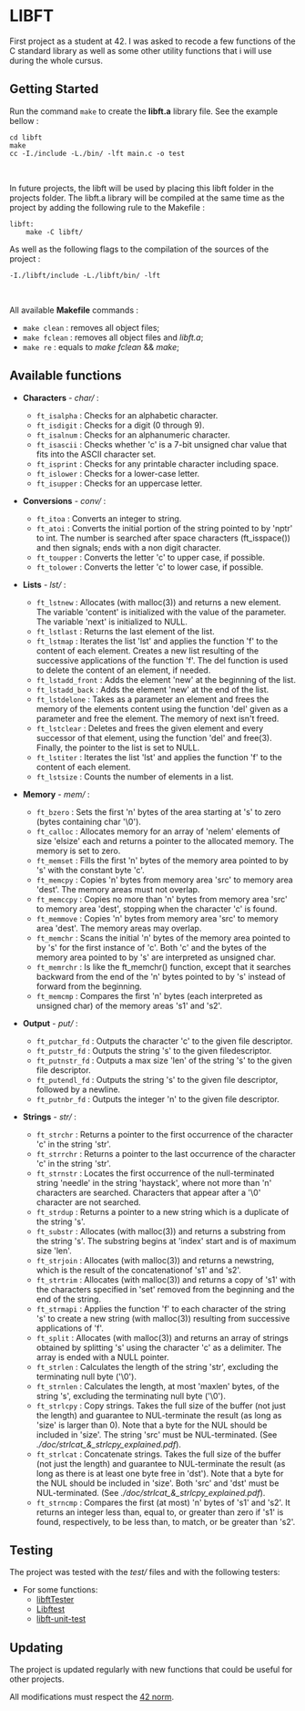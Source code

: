 # LIBFT

First project as a student at 42. I was asked to recode a few functions of the C standard library as well as some other utility functions that i will use during the whole cursus. 

## Getting Started

Run the command `make` to create the **libft.a** library file. See the example bellow :
```
cd libft
make
cc -I./include -L./bin/ -lft main.c -o test
```

<br />

In future projects, the libft will be used by placing this libft folder in the projects folder. The libft.a library will be compiled at the same time as the project by adding the following rule to the Makefile :
```
libft:
    make -C libft/
```

As well as the following flags to the compilation of the sources of the project :
```
-I./libft/include -L./libft/bin/ -lft
```

<br />

All available **Makefile** commands :
 - `make clean`       : removes all object files;
 - `make fclean`      : removes all object files and *libft.a*;
 - `make re`          : equals to *make fclean* && *make*;

## Available functions

  - **Characters** - *char/* :
    - `ft_isalpha`     : Checks for an alphabetic character.
    - `ft_isdigit`     : Checks for a digit (0 through 9).
    - `ft_isalnum`     : Checks for an alphanumeric character.
    - `ft_isascii`     : Checks whether 'c' is a 7-bit unsigned char value that fits into the ASCII character set.
    - `ft_isprint`     : Checks for any printable character including space.
    - `ft_islower`     : Checks for a lower-case letter.
    - `ft_isupper`     : Checks for an uppercase letter.


  - **Conversions** - *conv/* :
    - `ft_itoa`               : Converts an integer to string.
    - `ft_atoi`               : Converts the initial portion of the string pointed to by 'nptr' to int. The number is searched after space characters (ft_isspace()) and then signals; ends with a non digit character.
    - `ft_toupper`            : Converts the letter 'c' to upper case, if possible.
    - `ft_tolower`            : Converts the letter 'c' to lower case, if possible.


  - **Lists** - *lst/* :
    - `ft_lstnew`       : Allocates (with malloc(3)) and returns a new element. The variable 'content' is initialized with the value of the parameter. The variable 'next' is initialized to NULL.
    - `ft_lstlast`      : Returns the last element of the list.
    - `ft_lstmap`       : Iterates the list 'lst' and applies the function 'f' to the content of each element. Creates a new list resulting of the successive applications of the function 'f'. The del function is used to delete the content of an element, if needed.
    - `ft_lstadd_front` : Adds the element 'new' at the beginning of the list.
    - `ft_lstadd_back`  : Adds the element 'new' at the end of the list.
    - `ft_lstdelone`    : Takes as a parameter an element and frees the memory of the elements content using the function 'del' given as a parameter and free the element. The memory of next isn't freed.
    - `ft_lstclear`     : Deletes and frees the given element and every successor of that element, using the function 'del' and free(3). Finally, the pointer to the list is set to NULL.
    - `ft_lstiter`      : Iterates the list 'lst' and applies the function 'f' to the content of each element.
    - `ft_lstsize`      : Counts the number of elements in a list.

  - **Memory** - *mem/* :
    - `ft_bzero`      : Sets the first 'n' bytes of the area starting at 's' to zero (bytes containing char '\0').
    - `ft_calloc`     : Allocates memory for an array of 'nelem' elements of size 'elsize' each and returns a pointer to the allocated memory. The memory is set to zero.
    - `ft_memset`     : Fills the first 'n' bytes of the memory area pointed to by 's' with the constant byte 'c'.
    - `ft_memcpy`     : Copies 'n' bytes from memory area 'src' to memory area 'dest'. The memory areas must not overlap.
    - `ft_memccpy`    : Copies no more than 'n' bytes from memory area 'src' to memory area 'dest', stopping when the character 'c' is found.
    - `ft_memmove`    : Copies 'n' bytes from memory area 'src' to memory area 'dest'. The memory areas may overlap.
    - `ft_memchr`     : Scans the initial 'n' bytes of the memory area pointed to by 's' for the first instance of 'c'. Both 'c' and the bytes of the memory area pointed to by 's' are interpreted as unsigned char.
    - `ft_memrchr`    : Is like the ft_memchr() function, except that it searches backward from the end of the 'n' bytes pointed to by 's' instead of forward from the beginning.
    - `ft_memcmp`     : Compares the first 'n' bytes (each interpreted as unsigned char) of the memory areas 's1' and 's2'.


  - **Output** - *put/* :
    - `ft_putchar_fd`   : Outputs the character 'c' to the given file descriptor.
    - `ft_putstr_fd`    : Outputs the string 's' to the given filedescriptor.
    - `ft_putnstr_fd`   : Outputs a max size 'len' of the string 's' to the given file descriptor.
    - `ft_putendl_fd`   : Outputs the string 's' to the given file descriptor, followed by a newline.
    - `ft_putnbr_fd`    : Outputs the integer 'n' to the given file descriptor.


  - **Strings** - *str/* :
    - `ft_strchr`     : Returns a pointer to the first occurrence of the character 'c' in the string 'str'.
    - `ft_strrchr`    : Returns a pointer to the last occurrence of the character 'c' in the string 'str'.
    - `ft_strnstr`    : Locates the first occurrence of the null-terminated string 'needle' in the string 'haystack', where not more than 'n' characters are searched. Characters that appear after a '\0' character are not searched.
    - `ft_strdup`     : Returns a pointer to a new string which is a duplicate of the string 's'.
    - `ft_substr`     : Allocates (with malloc(3)) and returns a substring from the string 's'. The substring begins at 'index' start and is of maximum size 'len'.
    - `ft_strjoin`    : Allocates (with malloc(3)) and returns a newstring, which is the result of the concatenationof 's1' and 's2'.
    - `ft_strtrim`    : Allocates (with malloc(3)) and returns a copy of 's1' with the characters specified in 'set' removed from the beginning and the end of the string.
    - `ft_strmapi`    : Applies the function 'f' to each character of the string 's' to create a new string (with malloc(3)) resulting from successive applications of 'f'.
    - `ft_split`      : Allocates (with malloc(3)) and returns an array of strings obtained by splitting 's' using the character 'c' as a delimiter. The array is ended with a NULL pointer.
    - `ft_strlen`     : Calculates the length of the string 'str', excluding the terminating null byte ('\0').
    - `ft_strnlen`    : Calculates the length, at most 'maxlen' bytes, of the string 's', excluding the terminating null byte ('\0').
    - `ft_strlcpy`    : Copy strings. Takes the full size of the buffer (not just the length) and guarantee to NUL-terminate the result (as long as 'size' is larger than 0). Note that a byte for the NUL should be included in 'size'. The string 'src' must be NUL-terminated. (See *./doc/strlcat_&_strlcpy_explained.pdf*).
    - `ft_strlcat`    : Concatenate strings. Takes the full size of the buffer (not just the length) and guarantee to NUL-terminate the result (as long as there is at least one byte free in 'dst'). Note that a byte for the NUL should be included in 'size'. Both 'src' and 'dst' must be NUL-terminated. (See *./doc/strlcat_&_strlcpy_explained.pdf*).
    - `ft_strncmp`    : Compares the first (at most) 'n' bytes of 's1' and 's2'. It returns an integer less than, equal to, or greater than zero if 's1' is found, respectively, to be less than, to match, or be greater than 's2'.


## Testing

The project was tested with the *test/* files and with the following testers:
 - For some functions:
    - [libftTester](https://github.com/Tripouille/libftTester)
    - [Libftest](https://github.com/jtoty/Libftest)
    - [libft-unit-test](https://github.com/alelievr/libft-unit-test)

## Updating

The project is updated regularly with new functions that could be useful for other projects.

All modifications must respect the [42 norm](https://github.com/42School/norminette/blob/master/pdf/en.norm.pdf).
